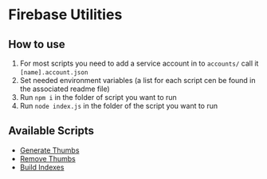# Firebase Utilities

## How to use

1. For most scripts you need to add a service account in to `accounts/` call it `[name].account.json`
2. Set needed environment variables (a list for each script cen be found in the associated readme file) 
3. Run `npm i` in the folder of script you want to run
4. Run `node index.js` in the folder of the script you want to run 

## Available Scripts

- [Generate Thumbs](scripts/generate-thumbs)
- [Remove Thumbs](scripts/remove-thumbs)
- [Build Indexes](scripts/build-indexes)
